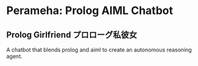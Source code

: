 # Perameha: Prolog AIML Chatbot

##  Prolog Girlfriend プロローグ私彼女
A chatbot that blends prolog and aiml to create an autonomous reasoning agent.

